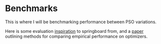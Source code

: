 # Benchmarks

This is where I will be benchmarking performance between PSO variations. 

Here is some evaluation [inspiration](https://github.com/sigopt/evalset/blob/master/evalset/test_funcs.py) to springboard from, and a [paper](https://arxiv.org/abs/1603.09441) outlining methods for comparing empirical performance on optimizers. 
